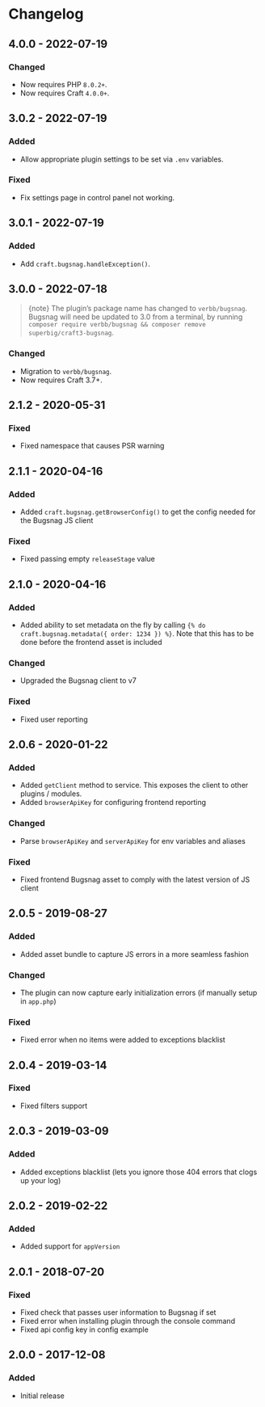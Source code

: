 # Changelog

## 4.0.0 - 2022-07-19

### Changed
- Now requires PHP `8.0.2+`.
- Now requires Craft `4.0.0+`.

## 3.0.2 - 2022-07-19

### Added
- Allow appropriate plugin settings to be set via `.env` variables.

### Fixed
- Fix settings page in control panel not working.

## 3.0.1 - 2022-07-19

### Added
- Add `craft.bugsnag.handleException()`.

## 3.0.0 - 2022-07-18

> {note} The plugin’s package name has changed to `verbb/bugsnag`. Bugsnag will need be updated to 3.0 from a terminal, by running `composer require verbb/bugsnag && composer remove superbig/craft3-bugsnag`.

### Changed
- Migration to `verbb/bugsnag`.
- Now requires Craft 3.7+.

## 2.1.2 - 2020-05-31

### Fixed
- Fixed namespace that causes PSR warning

## 2.1.1 - 2020-04-16

### Added
- Added `craft.bugsnag.getBrowserConfig()` to get the config needed for the Bugsnag JS client

### Fixed
- Fixed passing empty `releaseStage` value

## 2.1.0 - 2020-04-16

### Added
- Added ability to set metadata on the fly by calling `{% do craft.bugsnag.metadata({ order: 1234 }) %}`. Note that this has to be done before the frontend asset is included

### Changed
- Upgraded the Bugsnag client to v7

### Fixed
- Fixed user reporting

## 2.0.6 - 2020-01-22

### Added
- Added `getClient` method to service. This exposes the client to other plugins / modules.
- Added `browserApiKey` for configuring frontend reporting

### Changed
- Parse `browserApiKey` and `serverApiKey` for env variables and aliases

### Fixed
- Fixed frontend Bugsnag asset to comply with the latest version of JS client

## 2.0.5 - 2019-08-27

### Added
- Added asset bundle to capture JS errors in a more seamless fashion

### Changed
- The plugin can now capture early initialization errors (if manually setup in `app.php`)

### Fixed
- Fixed error when no items were added to exceptions blacklist

## 2.0.4 - 2019-03-14

### Fixed
- Fixed filters support

## 2.0.3 - 2019-03-09

### Added
- Added exceptions blacklist (lets you ignore those 404 errors that clogs up your log)

## 2.0.2 - 2019-02-22

### Added
- Added support for `appVersion`

## 2.0.1 - 2018-07-20

### Fixed
- Fixed check that passes user information to Bugsnag if set
- Fixed error when installing plugin through the console command
- Fixed api config key in config example

## 2.0.0 - 2017-12-08

### Added
- Initial release
